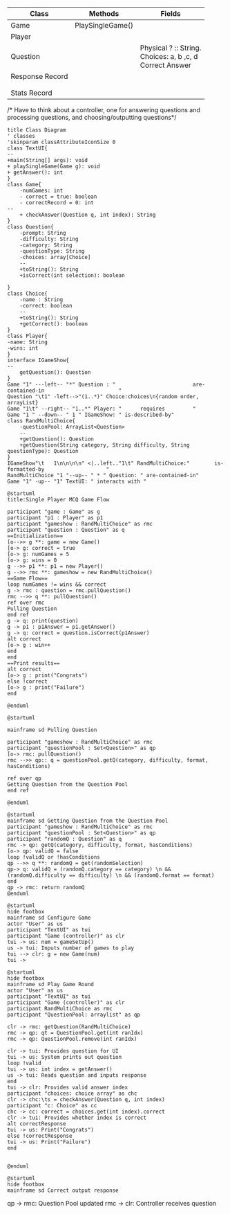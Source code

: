 | Class           | Methods                | Fields                                                              |
|-----------------|------------------------|---------------------------------------------------------------------|
| Game            | PlaySingleGame() <br/> |                                                                     |
| Player          |                        |                                                                     |
| Question        |                        | Physical ? :: String. <br/>Choices: a, b ,c, d <br/> Correct Answer |
| Response Record |                        |                                                                     |
|                 |                        |                                                                     |
|                 |                        |                                                                     |
| Stats Record    |                        |                                                                     |   

/* Have to think about a controller, one for answering questions and processing questions, and choosing/outputting questions*/
```plantuml
title Class Diagram
' classes
'skinparam classAttributeIconSize 0 
class TextUI{
--
+main(String[] args): void
+ playSingleGame(Game g): void
+ getAnswer(): int
}
class Game{
    -numGames: int
    - correct = true: boolean
    - correctRecord = 0: int
--
    + checkAnswer(Question q, int index): String
}
class Question{
    -prompt: String
    -difficulty: String
    -category: String
    -questionType: String
    -choices: array[Choice]
    --
    +toString(): String
    +isCorrect(int selection): boolean
    
}
class Choice{
    -name : String
    -correct: boolean
    --
    +toString(): String
    +getCorrect(): boolean
}
class Player{
-name: String
-wins: int
}
interface IGameShow{
--
    getQuestion(): Question
}
Game "1" ---left-- "*" Question : "                         are-contained-in                        "
Question "\t1" -left-->"(1..*)" Choice:choices\n{random order, arrayList}
Game "1\t" --right-- "1..*" Player: "      requires         "
Game "1 " --down-- " 1 " IGameShow: " is-described-by"
class RandMultiChoice{
    -questionPool: ArrayList<Question>
    --
    +getQuestion(): Question
    +getQuestion(String category, String difficulty, String questionType): Question
}
IGameShow"\t   1\n\n\n\n" <|..left.."1\t" RandMultiChoice:"        is-formatted-by                    "
RandMultiChoice "1 "--up-- " * " Question: " are-contained-in"
Game "1" -up-- "1" TextUI: " interacts with "
```
```plantuml
@startuml
title:Single Player MCQ Game Flow

participant "game : Game" as g
participant "p1 : Player" as p1
participant "gameshow : RandMultiChoice" as rmc
participant "question : Question" as q
==Initialization==
[o-->> g **: game = new Game()
[o-> g: correct = true
[o-> g: numGames = 5
[o-> g: wins = 0
g -->> p1 **: p1 = new Player()
g -->> rmc **: gameshow = new RandMultiChoice()
==Game Flow==
loop numGames != wins && correct
g -> rmc : question = rmc.pullQuestion()
rmc -->> q **: pullQuestion()
ref over rmc
Pulling Question
end ref
g -> q: print(question)
g -> p1 : p1Answer = p1.getAnswer()
g -> q: correct = question.isCorrect(p1Answer)
alt correct
[o-> g : win++
end
end
==Print results==
alt correct
[o-> g : print("Congrats")
else !correct
[o-> g : print("Failure")
end

@enduml

```

```plantuml
@startuml

mainframe sd Pulling Question

participant "gameshow : RandMultiChoice" as rmc
participant "questionPool : Set<Question>" as qp
[o-> rmc: pullQuestion()
rmc -->> qp:: q = questionPool.getQ(category, difficulty, format, hasConditions)

ref over qp
Getting Question from the Question Pool
end ref

@enduml

```

```plantuml
@startuml
mainframe sd Getting Question from the Question Pool
participant "gameshow : RandMultiChoice" as rmc
participant "questionPool : Set<Question>" as qp
participant "randomQ : Question" as q
rmc -> qp: getQ(category, difficulty, format, hasConditions)
[o-> qp: validQ = false
loop !validQ or !hasConditions
qp -->> q **: randomQ = get(randomSelection)
qp-> q: validQ = (randomQ.category == category) \n && (randomQ.difficulty == difficulty) \n && (randomQ.format == format)
end
qp -> rmc: return randomQ 
@enduml
```
```plantuml
@startuml
hide footbox
mainframe sd Configure Game
actor "User" as us 
participant "TextUI" as tui 
participant "Game (controller)" as clr 
tui -> us: num = gameSetUp()
us -> tui: Inputs number of games to play
tui --> clr: g = new Game(num)
tui -> 

```
```plantuml
@startuml
hide footbox
mainframe sd Play Game Round
actor "User" as us 
participant "TextUI" as tui 
participant "Game (controller)" as clr
participant RandMultiChoice as rmc
participant "QuestionPool: arraylist" as qp

clr -> rmc: getQuestion(RandMultiChoice)
rmc -> qp: qt = QuestionPool.get(int ranIdx)
rmc -> qp: QuestionPool.remove(int ranIdx)

clr -> tui: Provides question for UI
tui -> us: System prints out question
loop !valid
tui -> us: int index = getAnswer()
us -> tui: Reads question and inputs response
end
tui -> clr: Provides valid answer index
participant "choices: choice array" as chc
clr -> chc:\ts = checkAnswer(Question q, int index)
participant "c: Choice" as cc 
chc -> cc: correct = choices.get(int index).correct
clr -> tui: Provides whether index is correct 
alt correctResponse
tui -> us: Print("Congrats")
else !correctResponse
tui -> us: Print("Failure")
end


@enduml
``` 

```plantuml
@startuml
hide footbox 
mainframe sd Correct output response
```
qp -> rmc: Question Pool updated
rmc -> clr: Controller receives question